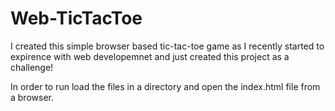 # Web-TicTacToe


I created this simple browser based tic-tac-toe game as 
I recently started to expirence with web developemnet and
just created this project as a challenge!

In order to run load the files in a directory and open the index.html
file from a browser.


